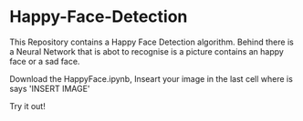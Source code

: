 # Happy-Face-Detection

This Repository contains a Happy Face Detection algorithm.
Behind there is a Neural Network that is abot to recognise is a picture contains an happy face or a sad face.

Download the HappyFace.ipynb,
Inseart your image in the last cell where is says 'INSERT IMAGE'

Try it out!
